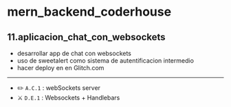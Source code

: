 # mern_backend_coderhouse
## 11.aplicacion_chat_con_websockets
- desarrollar app de chat con websockets
- uso de sweetalert como sistema de autentificacion intermedio
- hacer deploy en en Glitch.com

---

- ✏️ `A.C.1` : webSockets server
- ⚔️ `D.E.1` : Websockets + Handlebars